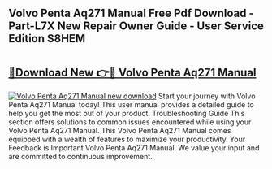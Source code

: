 ## Volvo Penta Aq271 Manual Free Pdf Download - Part-L7X New Repair Owner Guide - User Service Edition S8HEM

# <h2><a href="http://bc82150.oget.top/?id=Volvo+Penta+Aq271+Manual">🔗Download New 👉🔴 Volvo Penta Aq271 Manual</a></h2>

[![Volvo Penta Aq271 Manual new download](https://i.imgur.com/5g1atiW.png)](http://bc82150.oget.top/?id=Volvo+Penta+Aq271+Manual)
Start your journey with Volvo Penta Aq271 Manual today! This user manual provides a detailed guide to help you get the most out of your product. Troubleshooting Guide This section offers solutions to common issues encountered while using your Volvo Penta Aq271 Manual. This Volvo Penta Aq271 Manual comes equipped with a wealth of features to maximize your productivity. Your Feedback is Important Volvo Penta Aq271 Manual. We value your input and are committed to continuous improvement.
